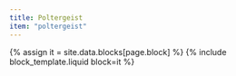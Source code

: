 ```yaml
---
title: Poltergeist
item: "poltergeist"
---
```


{% assign it = site.data.blocks[page.block] %}
{% include block_template.liquid block=it %}

